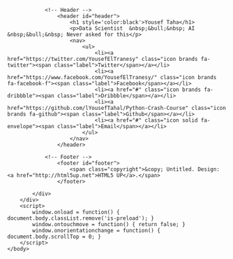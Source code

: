 
<!DOCTYPE HTML>
<!--
	Aerial by HTML5 UP
	html5up.net | @ajlkn
	Free for personal and commercial use under the CCA 3.0 license (html5up.net/license)
-->
<html>
	<head>
		<title>YousefTaha</title>
		<meta charset="utf-8" />
		<meta name="viewport" content="width=device-width, initial-scale=1, user-scalable=no" />
		<link rel="stylesheet" href="/static/css/main.css" />
		<noscript><link rel="stylesheet" href="/static/css/noscript.css" /></noscript>
	</head>
	<body class="is-preload">
		<div id="wrapper">
			<div id="bg"></div>
			<div id="overlay"></div>
			<div id="main">

				<!-- Header -->
					<header id="header">
						<h1 style='color:black'>Yousef Taha</h1>
						<p>Data Scientist  &nbsp;&bull;&nbsp; AI  &nbsp;&bull;&nbsp; Never asked for this</p>
						<nav>
							<ul>
								<li><a href="https://twitter.com/YousefElTranesy" class="icon brands fa-twitter"><span class="label">Twitter</span></a></li>
								<li><a href="https://www.facebook.com/YousefElTranesy/" class="icon brands fa-facebook-f"><span class="label">Facebook</span></a></li>
								<li><a href="#" class="icon brands fa-dribbble"><span class="label">Dribbble</span></a></li>
								<li><a href="https://github.com/lYousefTahal/Python-Crash-Course" class="icon brands fa-github"><span class="label">Github</span></a></li>
								<li><a href="#" class="icon solid fa-envelope"><span class="label">Email</span></a></li>
							</ul>
						</nav>
					</header>

				<!-- Footer -->
					<footer id="footer">
						<span class="copyright">&copy; Untitled. Design: <a href="http://html5up.net">HTML5 UP</a>.</span>
					</footer>

			</div>
		</div>
		<script>
			window.onload = function() { document.body.classList.remove('is-preload'); }
			window.ontouchmove = function() { return false; }
			window.onorientationchange = function() { document.body.scrollTop = 0; }
		</script>
	</body>
</html>
